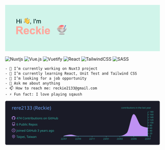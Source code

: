 ![](https://github.com/rere2133/rere2133/blob/main/header.png?raw=true)

![Nuxtjs](https://img.shields.io/badge/Nuxt-002E3B?style=for-the-badge&logo=nuxtdotjs&logoColor=#00DC82)
![Vue.js](https://img.shields.io/badge/vuejs-%2335495e.svg?style=for-the-badge&logo=vuedotjs&logoColor=%234FC08D)
![Vuetify](https://img.shields.io/badge/Vuetify-1867C0?style=for-the-badge&logo=vuetify&logoColor=AEDDFF)
![React](https://img.shields.io/badge/react-%2320232a.svg?style=for-the-badge&logo=react&logoColor=%2361DAFB)
![TailwindCSS](https://img.shields.io/badge/tailwindcss-%2338B2AC.svg?style=for-the-badge&logo=tailwind-css&logoColor=white)
![SASS](https://img.shields.io/badge/SASS-hotpink.svg?style=for-the-badge&logo=SASS&logoColor=white)
```
- 🔭 I’m currently working on Nuxt3 project
- 🌱 I’m currently learning React, Unit Test and Tailwind CSS
- 🤔 I’m looking for a job opportunity
- 💬 Ask me about anything
- 📫 How to reach me: reckie2133@gmail.com
- ⚡ Fun fact: I love playing sqaush
```


![](https://raw.githubusercontent.com/rere2133/rere2133/main/profile-summary-card-output/tokyonight/0-profile-details.svg)
